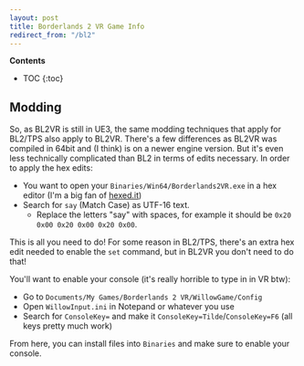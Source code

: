 ```yaml
---
layout: post
title: Borderlands 2 VR Game Info
redirect_from: "/bl2"
---
```


**Contents**
* TOC
{:toc}


## Modding
So, as BL2VR is still in UE3, the same modding techniques that apply for BL2/TPS also apply to BL2VR.
There's a few differences as BL2VR was compiled in 64bit and (I think) is on a newer engine version.
But it's even less technically complicated than BL2 in terms of edits necessary.
In order to apply the hex edits:
- You want to open your `Binaries/Win64/Borderlands2VR.exe` in a hex editor (I'm a big fan of [hexed.it](https://hexed.it/))
- Search for `say` (Match Case) as UTF-16 text.
    * Replace the letters "say" with spaces, for example it should be `0x20 0x00 0x20 0x00 0x20 0x00`.

This is all you need to do!
For some reason in BL2/TPS, there's an extra hex edit needed to enable the `set` command, but in BL2VR you don't need to do that!

You'll want to enable your console (it's really horrible to type in in VR btw):
* Go to `Documents/My Games/Borderlands 2 VR/WillowGame/Config`
* Open `WillowInput.ini` in Notepand or whatever you use
* Search for `ConsoleKey=` and make it `ConsoleKey=Tilde`/`ConsoleKey=F6` (all keys pretty much work)

From here, you can install files into `Binaries` and make sure to enable your console.